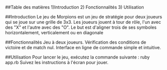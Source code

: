 
##Table des matières
1)Introduction
2) Fonctionnalités
3) Utilisation


##Introduction
Le jeu de Morpions est un jeu de stratégie pour deux joueurs qui se joue sur une grille de 3x3. Les joueurs jouent à tour de rôle, l'un avec des "X" et l'autre avec des "O". Le but est d'aligner trois de ses symboles horizontalement, verticalement ou en diagonale

##Fonctionnalités
Jeu à deux joueurs.
Vérification des conditions de victoire et de match nul.
Interface en ligne de commande simple et intuitive.


##Utilisation
Pour lancer le jeu, exécutez la commande suivante :
ruby app.rb
Suivez les instructions à l'écran pour jouer.

